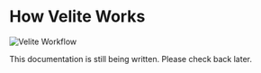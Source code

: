 # How Velite Works

<picture>
  <source srcset="/assets/flow-dark.svg" media="(prefers-color-scheme: dark)">
  <img src="/assets/flow.svg" alt="Velite Workflow" title="Velite Workflow">
</picture>

This documentation is still being written. Please check back later.
